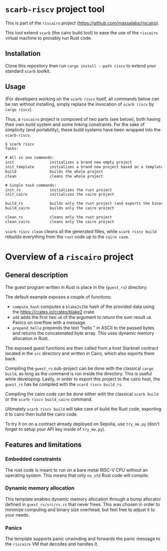 # `scarb-riscv` project tool

This is part of the `riscairo` project (<https://github.com/massalabs/riscairo>).

This tool extend `scarb` (the cairo build tool) to ease the use of the
`riscairo` virtual machine to provably run Rust code.

## Installation

Clone this repository then run `cargo install --path riscv` to extend your
standard `scarb` toolkit.

## Usage

(For developers working on the `scarb-riscv` itself, all commands below can be
ran without installing, simply replace the invocation of `scarb riscv` by `cargo
riscv`).

Thus, a `riscairo` project is composed of two parts (see below), both having
their own build system and some linking constraints. For the sake of simplicity
(and portability), these build systems have been wrapped into the `scarb-riscv`.

```cmd
$ scarb riscv
Tasks:

# All in one commands:
init                initializes a brand new empty project
init_template       initializes a brand new project based on a template
build               builds the whole project
clean               cleans the whole project

# Single task commands:
init_rs             initializes the rust project
init_cairo          initializes the cairo project

build_rs            builds only the rust project (and exports the binary to cairo)
build_cairo         builds only the cairo project

clean_rs            cleans only the rust project
clean_cairo         cleans only the cairo project
```

 `scarb riscv clean` cleans all the generated filles, while `scarb riscv build`
 rebuilds everything from the `rust` code up to the `cairo casm`.

# Overview of a `riscairo` project

## General description

The guest program written in Rust is place in the (`guest_rs`) directory.

The default example exposes a couple of functions:

* `compute_hash` computes a `blake2s256` hash of the provided data using the
  <https://crates.io/crates/blake2> crate.
* `add` adds the first two `u8` of the argument to return the sum result `u8`.
  Panics on overflow with a message.
* `prepend_hello` prepends the text "hello " in ASCII to the passed bytes and
  returns the concatenated byte array. This uses dynamic memory allocation in
  Rust.

The exposed guest functions are then called from a host Starknet contract
located in the `src` directory and written in Cairo, which also exports them
back.

Compiling the `guest_rs` sub-project can be done with the classical `cargo
build`, as long as the command is run inside the directory. This is useful while
developing. Lastly, in order to export this project to the cairo host, the
`guest_rs` has be compiled with the `scard riscv build_rs`.

Compiling the cairo code can be done either with the classical `scarb build` or
the `scarb riscv build_cairo` command.

Ultimately `scarb riscv build` will take care of build the Rust code, exporting
it to cairo then build the cairo code.

To try it on on a contract already deployed on Sepolia, use `try_me.py` (don't
forget to setup your API key inside of `try_me.py`).

## Features and limitations

### Embedded constraints

The rust code is meant to run on a bare metal RISC-V CPU without an operating
system. This means that only `no_std` Rust code will compile.

### Dynamic memory allocation

This template enables dynamic memory allocation through a bump allocator defined
in `guest_rs/src/rv.rs` that never frees. This was chosen in order to minimize
computing and binary size overhead, but feel free to adjust it to your needs.

### Panics

The template supports panic unwinding and forwards the panic message to the
`riscairo` VM that decodes and handles it.